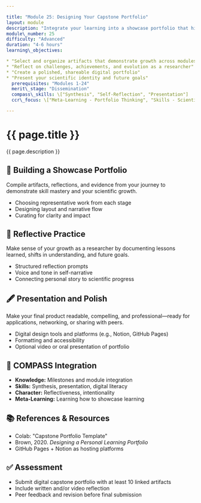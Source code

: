 ```yaml
---

title: "Module 25: Designing Your Capstone Portfolio"
layout: module
description: "Integrate your learning into a showcase portfolio that highlights your skills, insights, and contributions."
module\_number: 25
difficulty: "Advanced"
duration: "4-6 hours"
learning\_objectives:

* "Select and organize artifacts that demonstrate growth across modules"
* "Reflect on challenges, achievements, and evolution as a researcher"
* "Create a polished, shareable digital portfolio"
* "Present your scientific identity and future goals"
  prerequisites: "Modules 1-24"
  merit\_stage: "Dissemination"
  compass\_skills: \["Synthesis", "Self-Reflection", "Presentation"]
  ccr\_focus: \["Meta-Learning - Portfolio Thinking", "Skills - Scientific Storytelling"]

---
```


<div class="main-content">
  <div class="hero">
    <div class="hero-content">
      <h1>{{ page.title }}</h1>
      <p class="hero-subtitle">{{ page.description }}</p>
    </div>
  </div>

  <section class="section">
    <h2>🌟 Building a Showcase Portfolio</h2>
    <p>Compile artifacts, reflections, and evidence from your journey to demonstrate skill mastery and your scientific growth.</p>
    <ul>
      <li>Choosing representative work from each stage</li>
      <li>Designing layout and narrative flow</li>
      <li>Curating for clarity and impact</li>
    </ul>
  </section>

  <section class="section">
    <h2>📖 Reflective Practice</h2>
    <p>Make sense of your growth as a researcher by documenting lessons learned, shifts in understanding, and future goals.</p>
    <ul>
      <li>Structured reflection prompts</li>
      <li>Voice and tone in self-narrative</li>
      <li>Connecting personal story to scientific progress</li>
    </ul>
  </section>

  <section class="section">
    <h2>🖋️ Presentation and Polish</h2>
    <p>Make your final product readable, compelling, and professional—ready for applications, networking, or sharing with peers.</p>
    <ul>
      <li>Digital design tools and platforms (e.g., Notion, GitHub Pages)</li>
      <li>Formatting and accessibility</li>
      <li>Optional video or oral presentation of portfolio</li>
    </ul>
  </section>

  <section class="section">
    <h2>🌟 COMPASS Integration</h2>
    <ul>
      <li><strong>Knowledge:</strong> Milestones and module integration</li>
      <li><strong>Skills:</strong> Synthesis, presentation, digital literacy</li>
      <li><strong>Character:</strong> Reflectiveness, intentionality</li>
      <li><strong>Meta-Learning:</strong> Learning how to showcase learning</li>
    </ul>
  </section>

  <section class="section">
    <h2>📚 References & Resources</h2>
    <ul>
      <li>Colab: "Capstone Portfolio Template"</li>
      <li>Brown, 2020. <em>Designing a Personal Learning Portfolio</em></li>
      <li>GitHub Pages + Notion as hosting platforms</li>
    </ul>
  </section>

  <section class="section">
    <h2>✅ Assessment</h2>
    <ul>
      <li>Submit digital capstone portfolio with at least 10 linked artifacts</li>
      <li>Include written and/or video reflection</li>
      <li>Peer feedback and revision before final submission</li>
    </ul>
  </section>
</div>
